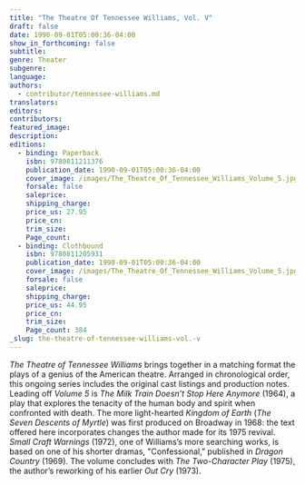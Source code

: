 ```yaml
---
title: "The Theatre Of Tennessee Williams, Vol. V"
draft: false
date: 1990-09-01T05:00:36-04:00
show_in_forthcoming: false
subtitle:
genre: Theater
subgenre:
language:
authors:
  - contributor/tennessee-williams.md
translators:
editors:
contributors:
featured_image:
description:
editions:
  - binding: Paperback
    isbn: 9780811211376
    publication_date: 1990-09-01T05:00:36-04:00
    cover_image: /images/The_Theatre_Of_Tennessee_Williams_Volume_5.jpg
    forsale: false
    saleprice:
    shipping_charge:
    price_us: 27.95
    price_cn:
    trim_size:
    Page_count:
  - binding: Clothbound
    isbn: 9780811205931
    publication_date: 1990-09-01T05:00:36-04:00
    cover_image: /images/The_Theatre_Of_Tennessee_Williams_Volume_5.jpg
    forsale: false
    saleprice:
    shipping_charge:
    price_us: 44.95
    price_cn:
    trim_size:
    Page_count: 384
_slug: the-theatre-of-tennessee-williams-vol.-v
---
```


_The Theatre of Tennessee Williams_ brings together in a matching format the plays of a genius of the American theatre. Arranged in chronological order, this ongoing series includes the original cast listings and production notes. Leading off _Volume 5_ is _The Milk Train Doesn’t Stop Here Anymore_ (1964), a play that explores the tenacity of the human body and spirit when confronted with death. The more light-hearted _Kingdom of Earth_ (_The Seven Descents of Myrtle_) was first produced on Broadway in 1968: the text offered here incorporates changes the author made for its 1975 revival. _Small Craft Warnings_ (1972), one of Williams’s more searching works, is based on one of his shorter dramas, "Confessional," published in _Dragon Country_ (1969). The volume concludes with _The Two-Character Play_ (1975), the author’s reworking of his earlier _Out Cry_ (1973).

